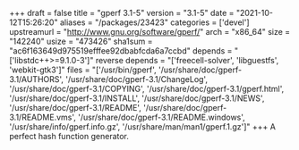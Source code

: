 +++
draft = false
title = "gperf 3.1-5"
version = "3.1-5"
date = "2021-10-12T15:26:20"
aliases = "/packages/23423"
categories = ['devel']
upstreamurl = "http://www.gnu.org/software/gperf/"
arch = "x86_64"
size = "142240"
usize = "473426"
sha1sum = "ac6f163649d975519efffee92dbabfcda6a7ccbd"
depends = "['libstdc++>=9.1.0-3']"
reverse depends = "['freecell-solver', 'libguestfs', 'webkit-gtk3']"
files = "['/usr/bin/gperf', '/usr/share/doc/gperf-3.1/AUTHORS', '/usr/share/doc/gperf-3.1/ChangeLog', '/usr/share/doc/gperf-3.1/COPYING', '/usr/share/doc/gperf-3.1/gperf.html', '/usr/share/doc/gperf-3.1/INSTALL', '/usr/share/doc/gperf-3.1/NEWS', '/usr/share/doc/gperf-3.1/README', '/usr/share/doc/gperf-3.1/README.vms', '/usr/share/doc/gperf-3.1/README.windows', '/usr/share/info/gperf.info.gz', '/usr/share/man/man1/gperf.1.gz']"
+++
A perfect hash function generator.